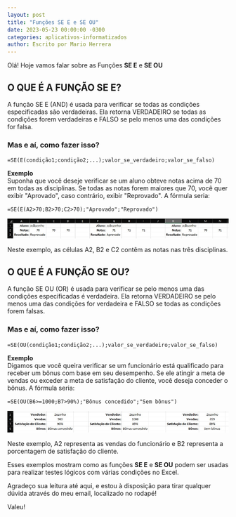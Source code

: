 ```yaml
---
layout: post
title: "Funções SE E e SE OU"
date: 2023-05-23 00:00:00 -0300
categories: aplicativos-informatizados
author: Escrito por Mario Herrera
---
```

 
Olá! Hoje vamos falar sobre as Funções **SE E** e **SE OU**

## O QUE É A FUNÇÃO SE E?


A função SE E (AND) é usada para verificar se todas as condições especificadas são verdadeiras. Ela retorna VERDADEIRO se todas as condições forem verdadeiras e FALSO se pelo menos uma das condições for falsa.

### Mas e aí, como fazer isso?

```
=SE(E(condição1;condição2;...);valor_se_verdadeiro;valor_se_falso)
```

**Exemplo**  
Suponha que você deseje verificar se um aluno obteve notas acima de 70 em todas as disciplinas. Se todas as notas forem maiores que 70, você quer exibir "Aprovado", caso contrário, exibir "Reprovado". A fórmula seria:

```
=SE(E(A2>70;B2>70;C2>70);"Aprovado";"Reprovado")
```

![](https://github.com/mariopuebla17/blog/blob/main/_images/20230523/Screenshot_1.jpg?raw=true)

Neste exemplo, as células A2, B2 e C2 contêm as notas nas três disciplinas.

## O QUE É A FUNÇÃO SE OU?


A função SE OU (OR) é usada para verificar se pelo menos uma das condições especificadas é verdadeira. Ela retorna VERDADEIRO se pelo menos uma das condições for verdadeira e FALSO se todas as condições forem falsas.

### Mas e aí, como fazer isso?

```
=SE(OU(condição1;condição2;...);valor_se_verdadeiro;valor_se_falso)
```

**Exemplo**  
Digamos que você queira verificar se um funcionário está qualificado para receber um bônus com base em seu desempenho. Se ele atingir a meta de vendas ou exceder a meta de satisfação do cliente, você deseja conceder o bônus. A fórmula seria:

```
=SE(OU(B6>=1000;B7>90%);"Bônus concedido";"Sem bônus")
```

![](https://github.com/mariopuebla17/blog/blob/main/_images/20230523/Screenshot_2.jpg?raw=true)

Neste exemplo, A2 representa as vendas do funcionário e B2 representa a porcentagem de satisfação do cliente.

Esses exemplos mostram como as funções **SE E** e **SE OU** podem ser usadas para realizar testes lógicos com várias condições no Excel.


Agradeço sua leitura até aqui, e estou à disposição para tirar qualquer dúvida através do meu email, localizado no rodapé!

Valeu!